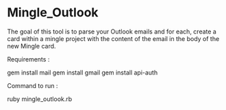 # Mingle_Outlook
The goal of this tool is to parse your Outlook emails and for each, create a card within a mingle project with the content of the email in the body of the new Mingle card. 

Requirements : 

gem install mail
gem install gmail
gem install api-auth

Command to run : 

ruby mingle_outlook.rb
